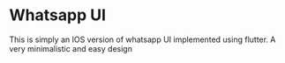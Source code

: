 # Whatsapp UI

This is simply an IOS version of whatsapp UI implemented using flutter.
A very minimalistic and easy design
